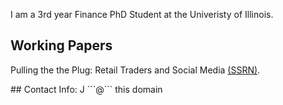 I am a 3rd year Finance PhD Student at the Univeristy of Illinois. 
## Working Papers
<p>Pulling the the Plug: Retail Traders and Social Media <a href="https://papers.ssrn.com/sol3/papers.cfm?abstract_id=3917950">(SSRN)</a>.</p>
## Contact Info:
J ```@``` this domain
